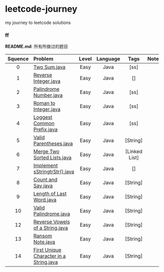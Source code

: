 # leetcode-journey
my journey to leetcode solutions

### ff

**README.md**: 所有所做过的题目


| Squence | Problem       | Level  | Language  | Tags |      Note     |
|:-------:|:--------------|:------:|:---------:|:----:|:-------------:|
|0|[Two Sum.java](https://github.com/u4989190/LintCode/blob/master/Java/0-Two%20Sum.java)|Easy|Java|[ss]||
|1|[Reverse Integer.java](https://github.com/u4989190/LintCode/blob/master/Java/1-Reverse%20Integer.java)|Easy|Java|[]||
|2|[Palindrome Number.java](https://github.com/u4989190/LintCode/blob/master/Java/2-Palindrome%20Number.java)|Easy|Java|[ss]||
|3|[Roman to Integer.java](https://github.com/u4989190/LintCode/blob/master/Java/0-Two%20Sum.java)|Easy|Java|[ss]||
|4|[Loggest Common Prefix.java](https://github.com/u4989190/LintCode/blob/master/Java/0-Two%20Sum.java)|Easy|Java|[ss]||
|5|[Valid Parentheses.java](https://github.com/u4989190/LintCode/blob/master/Java/5-Valid%20Parentheses.java)|Easy|Java|[String]||
|6|[Merge Two Sorted Lists.java](https://github.com/u4989190/LintCode/blob/master/Java/5-Valid%20Parentheses.java)|Easy|Java|[Linked List]||
|7|[Implement sStringtrStr().java](https://github.com/u4989190/LintCode/blob/master/Java/5-Valid%20Parentheses.java)|Easy|Java|[]||
|8|[Count and Say.java](https://github.com/u4989190/LintCode/blob/master/Java/5-Valid%20Parentheses.java)|Easy|Java|[String]||
|9|[Length of Last Word.java](https://github.com/u4989190/LintCode/blob/master/Java/5-Valid%20Parentheses.java)|Easy|Java|[String]||
|10|[Valid Palindrome.java](https://github.com/u4989190/LintCode/blob/master/Java/5-Valid%20Parentheses.java)|Easy|Java|[String]||
|12|[Reverse Vowels of a String.java](https://github.com/u4989190/LintCode/blob/master/Java/5-Valid%20Parentheses.java)|Easy|Java|[String]||
|13|[Ransom Note.java](https://github.com/u4989190/LintCode/blob/master/Java/5-Valid%20Parentheses.java)|Easy|Java|[String]||
|14|[First Unique Character in a String.java](https://github.com/u4989190/LintCode/blob/master/Java/5-Valid%20Parentheses.java)|Easy|Java|[String]||